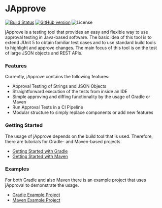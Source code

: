 # JApprove

[![Build Status](https://travis-ci.com/jApprove/japprove.svg?branch=master)](https://travis-ci.com/jApprove/japprove)
[![GitHub version](https://badge.fury.io/gh/jApprove%2Fjapprove.svg)](http://badge.fury.io/gh/jApprove%2Fjapprove)
![License](https://img.shields.io/badge/License-Apache%20License%202.0-brightgreen.svg)

jApprove is a testing tool that provides an easy and flexible way to use approval testing in Java-based software. The basic idea of this tool is to extend JUnit 5 to obtain familiar test cases and to use standard build tools to highlight and approve changes. The main focus of this tool is on the test of large JSON objects and REST APIs.


### Features

Currently, jApprove contains the following features:

* Approval Testing of Strings and JSON Objects
* Straightforward execution of the tests from inside an IDE
* Simple approving and diffing functionality by the usage of Gradle or Maven 
* Run Approval Tests in a CI Pipeline
* Modular structure to simply replace components or add new features


### Getting Started

The usage of jApprove depends on the build tool that is used. Therefore, there are tutorials for Gradle- and Maven-based projects.

* [Getting Started with Gradle](documentation/gradle-documentation.md)
* [Getting Started with Maven](documentation/maven-documentation.md)


### Examples

For both Gradle and also Maven there is an example project that uses jApproval to demonstrate the usage.

* [Gradle Example Project](https://github.com/jApprove/japprove-gradle-example)
* [Maven Example Project](https://github.com/jApprove/japprove-maven-example)





